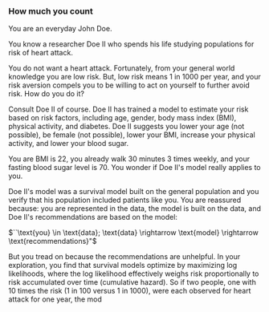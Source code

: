 ### How much you count
You are an everyday John Doe.

You know a researcher Doe II who spends his life studying populations for risk of heart attack.

You do not want a heart attack.  Fortunately, from your general world knowledge you are low risk.
But, low risk means 1 in 1000 per year, and your risk aversion compels you to be willing to act on yourself to further avoid risk.  How do you do it?

Consult Doe II of course.  Doe II has trained a model to estimate your risk based on risk factors, including age, gender, body mass index (BMI), physical activity, and diabetes.  Doe II suggests you lower your age (not possible), be female (not possible), lower your BMI, increase your physical activity, and lower your blood sugar.

You are BMI is 22, you already walk 30 minutes 3 times weekly, and your fasting blood sugar level is 70.  You wonder if Doe II's model really applies to you. 

Doe II's model was a survival model built on the general population and you verify that his population included patients like you.  You are reassured because: you are represented in the data, the model is built on the data, and Doe II's recommendations are based on the model:

$``\text{you} \in \text{data}; \text{data} \rightarrow \text{model} \rightarrow \text{recommendations}"$

But you tread on because the recommendations are unhelpful.
In your exploration, you find that survival models optimize by maximizing log likelihoods, where the log likelihood effectively weighs risk proportionally to risk accumulated over time (cumulative hazard).  So if two people, one with 10 times the risk (1 in 100 versus 1 in 1000), were each observed for heart attack for one year, the mod
<!--stackedit_data:
eyJoaXN0b3J5IjpbLTI5NjEyMDYxNywtOTQwMzYzODkyLC0xMj
A0NjYyNjMxLC0xMjAwNjQyNDIsNDAxOTYyOTkxLDgzOTMwMzM3
N119
-->